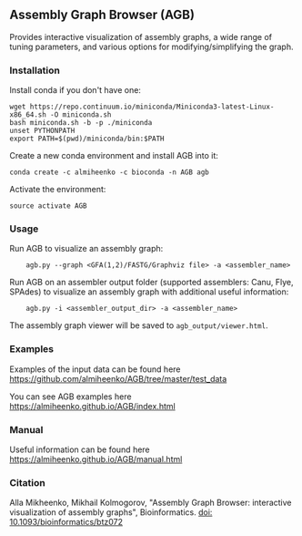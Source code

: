 ## Assembly Graph Browser (AGB)

Provides interactive visualization of assembly graphs, a wide range of tuning parameters, and various options for modifying/simplifying the graph.

### Installation
Install conda if you don't have one:
```
wget https://repo.continuum.io/miniconda/Miniconda3-latest-Linux-x86_64.sh -O miniconda.sh
bash miniconda.sh -b -p ./miniconda
unset PYTHONPATH
export PATH=$(pwd)/miniconda/bin:$PATH
```

Create a new conda environment and install AGB into it:
```
conda create -c almiheenko -c bioconda -n AGB agb
```

Activate the environment:
```
source activate AGB
```

### Usage
Run AGB to visualize an assembly graph:
```
    agb.py --graph <GFA(1,2)/FASTG/Graphviz file> -a <assembler_name>
```

Run AGB on an assembler output folder (supported assemblers: Canu, Flye, SPAdes) to visualize an assembly graph with additional useful information:
```
    agb.py -i <assembler_output_dir> -a <assembler_name>
```

The assembly graph viewer will be saved to <code>agb_output/viewer.html</code>.

### Examples

Examples of the input data can be found here https://github.com/almiheenko/AGB/tree/master/test_data

You can see AGB examples here https://almiheenko.github.io/AGB/index.html

### Manual

Useful information can be found here https://almiheenko.github.io/AGB/manual.html

### Citation

Alla Mikheenko, Mikhail Kolmogorov, "Assembly Graph Browser: interactive visualization of assembly graphs",
Bioinformatics. [doi: 10.1093/bioinformatics/btz072](https://doi.org/10.1093/bioinformatics/btz072)
